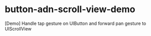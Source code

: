 # button-adn-scroll-view-demo
[Demo] Handle tap gesture on UIButton and forward pan gesture to UIScrollView
